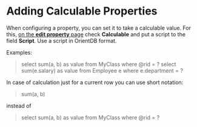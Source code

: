 # Adding Calculable Properties

When configuring a property, you can set it to take a calculable value. For this, [on the **edit property** page](https://orienteer.gitbooks.io/orienteer/content/managing_classes.html) check **Calculable** and put a script to the field **Script**. Use a script in OrientDB format. 

Examples:
>select sum(a, b) as value from MyClass where @rid = ?
>select sum(e.salary) as value from Employee e where e.department = ? 

  In case of calculation just for a current row you can use short notation:

  > sum(a, b)

  instead of

  > select sum(a, b) as value from MyClass where @rid = ?


